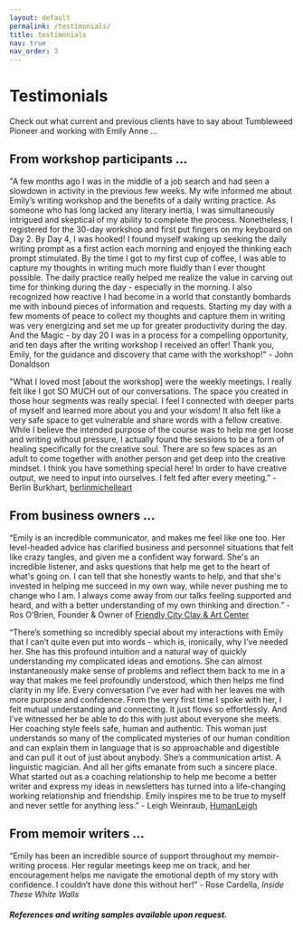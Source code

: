 ```yaml
---
layout: default
permalink: /testimonials/
title: testimonials
nav: true
nav_order: 3
---
```


# Testimonials 

Check out what current and previous clients have to say about Tumbleweed Pioneer and working with Emily Anne … 

## From workshop participants … 
"A few months ago I was in the middle of a job search and had seen a slowdown in activity in the previous few weeks. My wife informed me about Emily’s writing workshop and the benefits of a daily writing practice. As someone who has long lacked any literary inertia, I was simultaneously intrigued and skeptical of my ability to complete the process. Nonetheless, I registered for the 30-day workshop and first put fingers on my keyboard on Day 2. By Day 4, I was hooked! I found myself waking up seeking the daily writing prompt as a first action each morning and enjoyed the thinking each prompt stimulated. By the time I got to my first cup of coffee, I was able to capture my thoughts in writing much more fluidly than I ever thought possible. The daily practice really helped me realize the value in carving out time for thinking during the day - especially in the morning. I also recognized how reactive I had become in a world that constantly bombards me with inbound pieces of information and requests. Starting my day with a few moments of peace to collect my thoughts and capture them in writing was very energizing and set me up for greater productivity during the day. And the Magic - by day 20 I was in a process for a compelling opportunity, and ten days after the writing workshop I received an offer! Thank you, Emily, for the guidance and discovery that came with the workshop!" - John Donaldson

"What I loved most [about the workshop] were the weekly meetings. I really felt like I got SO MUCH out of our conversations. The space you created in those hour segments was really special. I feel I connected with deeper parts of myself and learned more about you and your wisdom! It also felt like a very safe space to get vulnerable and share words with a fellow creative. While I believe the intended purpose of the course was to help me get loose and writing without pressure, I actually found the sessions to be a form of healing specifically for the creative soul. There are so few spaces as an adult to come together with another person and get deep into the creative mindset. I think you have something special here! In order to have creative output, we need to input into ourselves. I felt fed after every meeting." - Berlin Burkhart, [berlinmichelleart](https://www.instagram.com/berlinmichelleart/?igsh=MXhvd3h0bmYzaWRvag%3D%3D#)

## From business owners … 
“Emily is an incredible communicator, and makes me feel like one too. Her level-headed advice has clarified business and personnel situations that felt like crazy tangles, and given me a confident way forward. She's an incredible listener, and asks questions that help me get to the heart of what's going on. I can tell that she honestly wants to help, and that she's invested in helping me succeed in my own way, while never pushing me to change who I am. I always come away from our talks feeling supported and heard, and with a better understanding of my own thinking and direction.” - Ros O’Brien, Founder & Owner of [Friendly City Clay & Art Center](https://www.friendlycityclay.com/)

“There’s something so incredibly special about my interactions with Emily that I can’t quite even put into words - which is,  ironically, why I've needed her. She has this profound intuition and a natural way of quickly understanding my complicated ideas and emotions.  She can almost instantaneously make sense of problems and reflect them back to me in a way that makes me feel profoundly understood, which then helps me find clarity in my life. Every conversation I’ve ever had with her leaves me with more purpose and confidence. From the very first time I spoke with her, I felt mutual understanding and connecting. It just flows so effortlessly. And I’ve witnessed her be able to do this with just about everyone she meets. 
Her coaching style feels safe, human and authentic. This woman just understands so many of the complicated mysteries of our human condition and can explain them in language that is so approachable and digestible and can pull it out of just about anybody. She’s a communication artist. A linguistic magician. And all her gifts emanate from such a sincere place. What started out as a coaching relationship to help me become a better writer and express my ideas in newsletters has turned into a life-changing working relationship and friendship. Emily inspires me to be true to myself and never settle for anything less.” - Leigh Weinraub, [HumanLeigh](http://humanleigh.com)

## From memoir writers … 
“Emily has been an incredible source of support throughout my memoir-writing process. Her regular meetings keep me on track, and her encouragement helps me navigate the emotional depth of my story with confidence. I couldn’t have done this without her!” - Rose Cardella, _Inside These White Walls_ 


##### References and writing samples available upon request.
